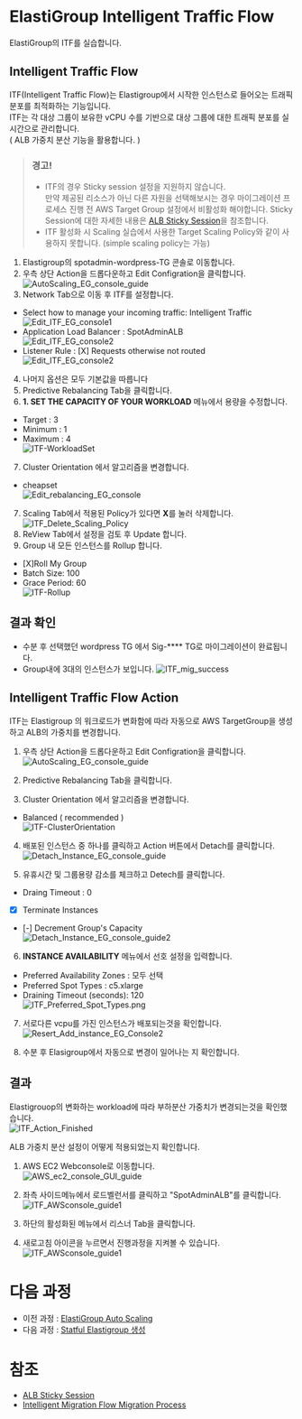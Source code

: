 # ElastiGroup Intelligent Traffic Flow

ElastiGroup의 ITF를 실습합니다.

## Intelligent Traffic Flow

ITF(Intelligent Traffic Flow)는 Elastigroup에서 시작한 인스턴스로 들어오는 트래픽 분포를 최적화하는 기능입니다. </br>
ITF는 각 대상 그룹이 보유한 vCPU 수를 기반으로 대상 그룹에 대한 트래픽 분포를 실시간으로 관리합니다. </br>
( ALB 가중치 분산 기능을 활용합니다. )

> ### 경고!
> - ITF의 경우 Sticky session 설정을 지원하지 않습니다. </br>
> 만약 제공된 리소스가 아닌 다른 자원을 선택해보시는 경우 마이그레이션 프로세스 진행 전 AWS Target Group 설정에서 비활성화 해야합니다.
> Sticky Session에 대한 자세한 내용은 [ALB Sticky Session](https://docs.aws.amazon.com/ko_kr/elasticloadbalancing/latest/application/sticky-sessions.html)을 참조합니다.
> - ITF 활성화 시 Scaling 실습에서 사용한 Target Scaling Policy와 같이 사용하지 못합니다. (simple scaling policy는 가능)</br>

1. Elastigroup의 spotadmin-wordpress-TG 콘솔로 이동합니다.
2. 우측 상단 Action을 드롭다운하고 Edit Configration을 클릭합니다.</br>
![AutoScaling_EG_console_guide](./Images/AutoScaling_EG_console_guide.png)
3. Network Tab으로 이동 후 ITF를 설정합니다.

- Select how to manage your incoming traffic: Intelligent Traffic</br>
![Edit_ITF_EG_console1](./Images/Edit_ITF_EG_console1.png)
- Application Load Balancer : SpotAdminALB</br>
![Edit_ITF_EG_console2](./Images/Edit_ITF_EG_console2.png)
- Listener Rule : [X] Requests otherwise not routed</br>
![Edit_ITF_EG_console2](./Images/Edit_ITF_EG_console3.png)

4. 나머지 옵션은 모두 기본값을 따릅니다
5. Predictive Rebalancing Tab을 클릭합니다.
6. **1. SET THE CAPACITY OF YOUR WORKLOAD** 메뉴에서 용량을 수정합니다. </br>

- Target : 3
- Minimum : 1
- Maximum : 4 </br>
![ITF-WorkloadSet](./Images/ITF-WorkloadSet.png)

7. Cluster Orientation 에서 알고리즘을 변경합니다.

- cheapset </br>
![Edit_rebalancing_EG_console](./Images/Edit_rebalancing_EG_console.png)

7. Scaling Tab에서 적용된 Policy가 있다면 **X**를 눌러 삭제합니다.
![ITF_Delete_Scaling_Policy](./Images/ITF_Delete_Scaling_Policy.png)
8. ReView Tab에서 설정을 검토 후 Update 합니다.
9. Group 내 모든 인스턴스를 Rollup 합니다.
- [X]Roll My Group
- Batch Size: 100 
- Grace Period: 60 </br>
![ITF-Rollup](./Images/ITF-Rollup.png)

## 결과 확인

- 수분 후 선택했던 wordpress TG 에서 Sig-**** TG로 마이그레이션이 완료됩니다.
- Group내에 3대의 인스턴스가 보입니다.
![ITF_mig_success](./Images/ITF_mig_success.png)

## Intelligent Traffic Flow Action

ITF는 Elastigroup 의 워크로드가 변화함에 따라 자동으로 AWS TargetGroup을 생성하고 ALB의 가중치를 변경합니다.

1. 우측 상단 Action을 드롭다운하고 Edit Configration을 클릭합니다.</br>
![AutoScaling_EG_console_guide](./Images/AutoScaling_EG_console_guide.png)

2. Predictive Rebalancing Tab을 클릭합니다.
3. Cluster Orientation 에서 알고리즘을 변경합니다.</br>
- Balanced ( recommended )</br>
![ITF-ClusterOrientation](./Images/ITF-ClusterOrientation.png)

4. 배포된 인스턴스 중 하나를 클릭하고 Action 버튼에서 Detach를 클릭합니다.</br>
![Detach_Instance_EG_console_guide](./Images/Detach_Instance_EG_console_guide.png)

5. 유휴시간 및 그룹용량 감소를 체크하고 Detech를 클릭합니다.

- Draing Timeout : 0
- [X] Terminate Instances
- [-] Decrement Group's Capacity </br>
![Detach_Instance_EG_console_guide2](./Images/ITF_Detach_instance.png)

6. **INSTANCE AVAILABILITY** 메뉴에서 선호 설정을 입력합니다.
- Preferred Availability Zones : 모두 선택
- Preferred Spot Types : c5.xlarge
- Draining Timeout (seconds): 120 </br>
![ITF_Preferred_Spot_Types.png](./Images/ITF_Preferred_Spot_Types.png)

7. 서로다른 vcpu를 가진 인스턴스가 배포되는것을 확인합니다.</br>
![Resert_Add_instance_EG_Console2](./Images/Resert_Add_instance_EG_Console2.png)

8. 수분 후 Elasigroup에서 자동으로 변경이 일어나는 지 확인합니다.

## 결과

Elastigrouop의 변화하는 workload에 따라 부하분산 가중치가 변경되는것을 확인했습니다. </br>
![ITF_Action_Finished](./Images/ITF_Action_Finished.png)

ALB 가중치 분산 설정이 어떻게 적용되었는지 확인합니다.</br>
1. AWS EC2 Webconsole로 이동합니다.</br>
![AWS_ec2_console_GUI_guide](./Images/AWS_ec2_console_GUI_guide.png)

2. 좌측 사이드메뉴에서 로드벨런서를 클릭하고 "SpotAdminALB"를 클릭합니다.</br>
![ITF_AWSconsole_guide1](./Images/ITF_AWSconsole_guide1.png)

3. 하단의 활성화된 메뉴에서 리스너 Tab을 클릭합니다.</br>
4. 새로고침 아이콘을 누르면서 진행과정을 지켜볼 수 있습니다.
![ITF_AWSconsole_guide1](./Images/ITF_AWSconsole_guide2.png)

# 다음 과정

- 이전 과정 : [ElastiGroup Auto Scaling](./2-2_ElasticGroupAutoScaling.md)
- 다음 과정 : [Statful Elastigroup 생성](./2-4_CreateStatfulElastiGroup.md)

# 참조
- [ALB Sticky Session](https://docs.aws.amazon.com/ko_kr/elasticloadbalancing/latest/application/sticky-sessions.html)
- [Intelligent Migration Flow Migration Process](https://docs.spot.io/elastigroup/features/intelligent-traffic-flow/migration-process)